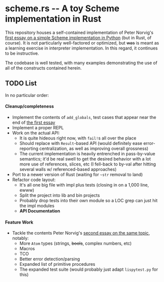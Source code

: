 # scheme.rs -- A toy Scheme implementation in Rust

This repository houses a self-contained implementation of Peter Norvig's [first essay on a simple Scheme implementation in Python][Norvig1] (but in Rust, of course). It is not particularly well-factored or optimized, but <s>was</s> is meant as a learning exercise in interpreter implementation. In this regard, it continues to be instructive.

The codebase is well tested, with many examples demonstrating the use of all of the constructs contained herein.

## TODO List

In no particular order:

#### Cleanup/completeness

* Implement the contents of `add_globals`, test cases that appear near the end of [the first essay][Norvig1]
* Implement a proper REPL
* Work on the actual API:
  * It is quite hideous right now, with `fail!`s all over the place
  * Should replace with `Result`-based API (would definitely ease error-reporting centralization, as well as improving overall grossness)
  * The current implementation is heavily entrenched in pass-by-value semantics; it'd be real swell to get the desired behavior with a lot more use of references, slices, etc (I fell-back to by-val after hitting several walls w/ referenced-based approaches)
* Port to a newer version of Rust (waiting for `~str` removal to land)
* Refactor code layout:
  * It's all one big file with impl plus tests (closing in on a 1,000 line, ewww)
  * Split the project into lib and bin projects
  * Probably drop tests into their own module so a LOC grep can just hit the impl modules
  * __API Documentation__

#### Feature Work

* Tackle the contents Peter Norvig's [second essay on the same topic][Norvig2], notably:
  * More `Atom` types (strings, <s>bools</s>, complex numbers, etc)
  * Macros
  * TCO
  * Better error detection/parsing
  * Expanded list of primitive procedures
  * The expanded test suite (would probably just adapt `lispytest.py` for this)

[Norvig1]: http://norvig.com/lispy.html "(How to Write a (Lisp) Interpreter (in Python))"
[Norvig2]: http://norvig.com/lispy2.html "(An ((Even Better) Lisp) Interpreter (in Python))"
